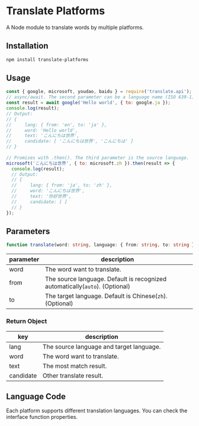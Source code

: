 # Translate Platforms
A Node module to translate words by multiple platforms.

## Installation
```bash
npm install translate-platforms
```

## Usage

```javascript
const { google, microsoft, youdao, baidu } = require('translate.api');
// async/await. The second parameter can be a language name (ISO 639-1)
const result = await google('Hello world', { to: google.ja });
console.log(result); 
// Output:
// {
//     lang: { from: 'en', to: 'ja' },
//     word: 'Hello world', 
//     text: 'こんにちは世界', 
//     candidate: [ 'こんにちは世界', 'こんにちは' ] 
// }
 
// Promises with .then(). The third parameter is the source language.
microsoft('こんにちは世界', { to: microsoft.zh }).then(result => {
  console.log(result);  
  // Output:
  // { 
  //     lang: { from: 'ja', to: 'zh' },
  //     word: 'こんにちは世界', 
  //     text: '你好世界', 
  //     candidate: [ ] 
  // }
});
```

## Parameters

```typescript
function translate(word: string, language: { from: string, to: string }): object
```

|parameter|description|
|--|--|
|word|The word want to translate.|
|from|The source language. Default is recognized automatically(`auto`). (Optional)|
|to|The target language. Default is Chinese(`zh`). (Optional)|

### Return Object
|key|description|
|--|--|
|lang|The source language and target language.|
|word|The word want to translate.|
|text|The most match result.|
|candidate|Other translate result.|

## Language Code
Each platform supports different translation languages. You can check the interface function properties.

